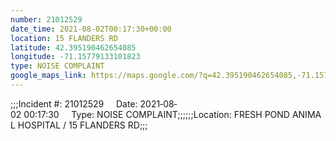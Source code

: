 ```yaml
---
number: 21012529
date_time: 2021-08-02T00:17:30+00:00
location: 15 FLANDERS RD
latitude: 42.395190462654085
longitude: -71.15779133101823
type: NOISE COMPLAINT
google_maps_link: https://maps.google.com/?q=42.395190462654085,-71.15779133101823
---
```


;;;Incident #: 21012529     Date: 2021‐08‐02 00:17:30     Type: NOISE COMPLAINT;;;;;;Location: FRESH POND ANIMAL HOSPITAL / 15 FLANDERS RD;;;
